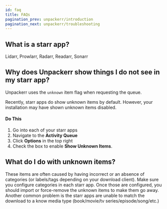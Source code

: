 ```yaml
---
id: faq
title: FAQs
pagination_prev: unpackerr/introduction
pagination_next: unpackerr/troubleshooting
---
```


## What is a starr app?
Lidarr, Prowlarr, Radarr, Readarr, Sonarr

## Why does Unpackerr show things I do not see in my starr app?

Unpackerr uses the `unknown` item flag when requesting the queue. 

Recently, starr apps do show unknown items by default. However, your installation may have shown unknown items disabled. 

#### Do This

1. Go into each of your starr apps
1. Navigate to the **Activity Queue**
1. Click **Options** in the top right
1. Check the box to enable **Show Unknown Items**.

## What do I do with unknown items?

These items are often caused by having incorrect or an absence of categories (or labels/tags depending on your download client). Make sure you configure categories in each starr app. Once those are configured, you should import or force-remove the unknown items to make them go away. Another common problem is the starr apps are unable to match the download to a know media type (book/movie/tv series/episode/song/etc.)
